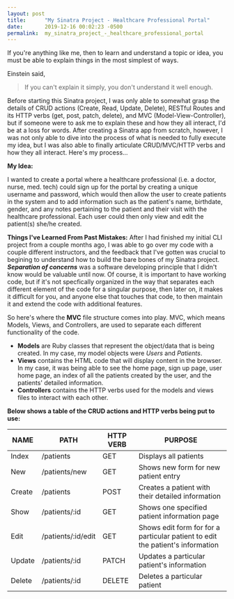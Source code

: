 ```yaml
---
layout: post
title:      "My Sinatra Project - Healthcare Professional Portal"
date:       2019-12-16 00:02:23 -0500
permalink:  my_sinatra_project_-_healthcare_professional_portal
---
```



If you're anything like me, then to learn and understand a topic or idea, you must be able to explain things in the most simplest of ways. 

Einstein said,


> If you can't explain it simply, you don't understand it well enough.
> 

Before starting this Sinatra project, I was only able to somewhat grasp the details of CRUD actions (Create, Read, Update, Delete), RESTful Routes and its HTTP verbs (get, post, patch, delete), and MVC (Model-View-Controller), but if someone were to ask me to explain these and how they all interact, I'd be at a loss for words.  After creating a Sinatra app from scratch, however, I was not only able to dive into the process of what is needed to fully execute my idea, but I was also able to finally articulate CRUD/MVC/HTTP verbs and how they all interact. Here's my process...

**My Idea:**

I wanted to create a portal where a healthcare professional (i.e. a doctor, nurse, med. tech) could sign up for the portal by creating a unique username and password, which would then allow the user to create patients in the system and to add information such as the patient's name, birthdate, gender, and any notes pertaining to the patient and their visit with the healthcare professional. Each user could then only view and edit the patient(s) she/he created. 
 
 **Things I've Learned From Past Mistakes:**
After I had finished my initial CLI project from a couple months ago, I was able to go over my code with a couple different instructors, and the feedback that I've gotten was crucial to begining to understand how to build the bare bones of my Sinatra project. ***Separation of concerns*** was a software developing principle that I didn't know would be valuable until now. Of course, it is important to have working code, but if it's not specfically organized in the way that separates each different element of the code for a singular purpose, then later on, it makes it difficult for you, and anyone else that touches that code, to then maintain it and extend the code with additional features. 

So here's where the **MVC** file structure comes into play. MVC, which means Models, Views, and Controllers, are used to separate each different functionality of the code. 

* **Models** are Ruby classes that represent the object/data that is being created. In my case, my model objects were *Users* and *Patients*. 
* **Views** contains the HTML code that will display content in the browser. In my case, it was being able to see the home page, sign up page, user home page, an index of all the patients created by the user, and the patients' detailed information.
* **Controllers** contains the HTTP verbs used for the models and views files to interact with each other.

**Below shows a table of the CRUD actions and HTTP verbs being put to use:**

|   NAME   |     PATH       |   HTTP VERB     |            PURPOSE                   |
|----------|----------------|-----------------|--------------------------------------| 
| Index    | /patients        |      GET        | Displays all patients              |
| New      | /patients/new      |      GET        | Shows new form for new patient entry    |
| Create   | /patients         |      POST       | Creates a patient with their detailed information             |
| Show     | /patients/:id      |      GET        | Shows one specified patient information page        |
| Edit     | /patients/:id/edit |      GET        | Shows edit form for for a particular patient to edit the patient's information    |
| Update   | /patients/:id      |      PATCH        | Updates a particular patient's information       |
| Delete  | /patients/:id      |      DELETE     | Deletes a particular patient       |

 
 





